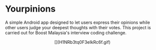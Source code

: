 # Yourpinions
A simple Android app designed to let users express their opinions while other users judge your deepest thoughts with their votes. This project is carried out for Boost Malaysia's interview coding challenge.

<div align="center">[](H1NRb3tq0F3eIkRc6f.gif)</div>
